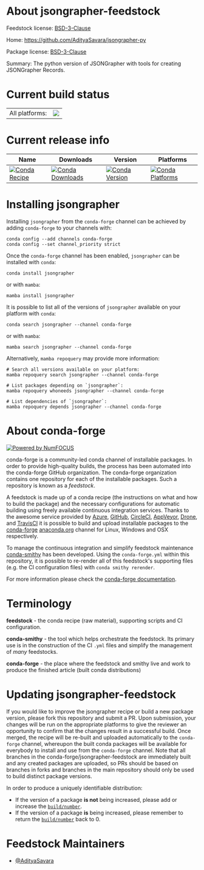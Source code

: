 About jsongrapher-feedstock
===========================

Feedstock license: [BSD-3-Clause](https://github.com/conda-forge/jsongrapher-feedstock/blob/main/LICENSE.txt)

Home: https://github.com/AdityaSavara/jsongrapher-py

Package license: [BSD-3-Clause]([https://github.com/conda-forge/jsongrapher-feedstock/blob/main/LICENSE.txt](https://github.com/AdityaSavara/jsongrapher-py/blob/main/LICENSE))

Summary: The python version of JSONGrapher with tools for creating JSONGrapher Records.

Current build status
====================


<table><tr><td>All platforms:</td>
    <td>
      <a href="https://dev.azure.com/conda-forge/feedstock-builds/_build/latest?definitionId=25698&branchName=main">
        <img src="https://dev.azure.com/conda-forge/feedstock-builds/_apis/build/status/jsongrapher-feedstock?branchName=main">
      </a>
    </td>
  </tr>
</table>

Current release info
====================

| Name | Downloads | Version | Platforms |
| --- | --- | --- | --- |
| [![Conda Recipe](https://img.shields.io/badge/recipe-jsongrapher-green.svg)](https://anaconda.org/conda-forge/jsongrapher) | [![Conda Downloads](https://img.shields.io/conda/dn/conda-forge/jsongrapher.svg)](https://anaconda.org/conda-forge/jsongrapher) | [![Conda Version](https://img.shields.io/conda/vn/conda-forge/jsongrapher.svg)](https://anaconda.org/conda-forge/jsongrapher) | [![Conda Platforms](https://img.shields.io/conda/pn/conda-forge/jsongrapher.svg)](https://anaconda.org/conda-forge/jsongrapher) |

Installing jsongrapher
======================

Installing `jsongrapher` from the `conda-forge` channel can be achieved by adding `conda-forge` to your channels with:

```
conda config --add channels conda-forge
conda config --set channel_priority strict
```

Once the `conda-forge` channel has been enabled, `jsongrapher` can be installed with `conda`:

```
conda install jsongrapher
```

or with `mamba`:

```
mamba install jsongrapher
```

It is possible to list all of the versions of `jsongrapher` available on your platform with `conda`:

```
conda search jsongrapher --channel conda-forge
```

or with `mamba`:

```
mamba search jsongrapher --channel conda-forge
```

Alternatively, `mamba repoquery` may provide more information:

```
# Search all versions available on your platform:
mamba repoquery search jsongrapher --channel conda-forge

# List packages depending on `jsongrapher`:
mamba repoquery whoneeds jsongrapher --channel conda-forge

# List dependencies of `jsongrapher`:
mamba repoquery depends jsongrapher --channel conda-forge
```


About conda-forge
=================

[![Powered by
NumFOCUS](https://img.shields.io/badge/powered%20by-NumFOCUS-orange.svg?style=flat&colorA=E1523D&colorB=007D8A)](https://numfocus.org)

conda-forge is a community-led conda channel of installable packages.
In order to provide high-quality builds, the process has been automated into the
conda-forge GitHub organization. The conda-forge organization contains one repository
for each of the installable packages. Such a repository is known as a *feedstock*.

A feedstock is made up of a conda recipe (the instructions on what and how to build
the package) and the necessary configurations for automatic building using freely
available continuous integration services. Thanks to the awesome service provided by
[Azure](https://azure.microsoft.com/en-us/services/devops/), [GitHub](https://github.com/),
[CircleCI](https://circleci.com/), [AppVeyor](https://www.appveyor.com/),
[Drone](https://cloud.drone.io/welcome), and [TravisCI](https://travis-ci.com/)
it is possible to build and upload installable packages to the
[conda-forge](https://anaconda.org/conda-forge) [anaconda.org](https://anaconda.org/)
channel for Linux, Windows and OSX respectively.

To manage the continuous integration and simplify feedstock maintenance
[conda-smithy](https://github.com/conda-forge/conda-smithy) has been developed.
Using the ``conda-forge.yml`` within this repository, it is possible to re-render all of
this feedstock's supporting files (e.g. the CI configuration files) with ``conda smithy rerender``.

For more information please check the [conda-forge documentation](https://conda-forge.org/docs/).

Terminology
===========

**feedstock** - the conda recipe (raw material), supporting scripts and CI configuration.

**conda-smithy** - the tool which helps orchestrate the feedstock.
                   Its primary use is in the construction of the CI ``.yml`` files
                   and simplify the management of *many* feedstocks.

**conda-forge** - the place where the feedstock and smithy live and work to
                  produce the finished article (built conda distributions)


Updating jsongrapher-feedstock
==============================

If you would like to improve the jsongrapher recipe or build a new
package version, please fork this repository and submit a PR. Upon submission,
your changes will be run on the appropriate platforms to give the reviewer an
opportunity to confirm that the changes result in a successful build. Once
merged, the recipe will be re-built and uploaded automatically to the
`conda-forge` channel, whereupon the built conda packages will be available for
everybody to install and use from the `conda-forge` channel.
Note that all branches in the conda-forge/jsongrapher-feedstock are
immediately built and any created packages are uploaded, so PRs should be based
on branches in forks and branches in the main repository should only be used to
build distinct package versions.

In order to produce a uniquely identifiable distribution:
 * If the version of a package **is not** being increased, please add or increase
   the [``build/number``](https://docs.conda.io/projects/conda-build/en/latest/resources/define-metadata.html#build-number-and-string).
 * If the version of a package **is** being increased, please remember to return
   the [``build/number``](https://docs.conda.io/projects/conda-build/en/latest/resources/define-metadata.html#build-number-and-string)
   back to 0.

Feedstock Maintainers
=====================

* [@AdityaSavara](https://github.com/AdityaSavara/)

